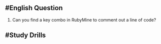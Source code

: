 #English Question
---
1. Can you find a key combo in RubyMine to comment out a line of code? 
>

#Study Drills
---

